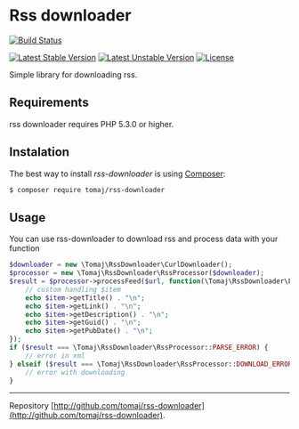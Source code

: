 Rss downloader
==============

[![Build Status](https://secure.travis-ci.org/tomaj/rss-downloader.png)](http://travis-ci.org/tomaj/rss-downloader)

[![Latest Stable Version](https://poser.pugx.org/tomaj/rss-downloader/v/stable.svg)](https://packagist.org/packages/tomaj/rss-downloader)
[![Latest Unstable Version](https://poser.pugx.org/tomaj/rss-downloader/v/unstable.svg)](https://packagist.org/packages/tomaj/rss-downloader)
[![License](https://poser.pugx.org/tomaj/rss-downloader/license.svg)](https://packagist.org/packages/tomaj/rss-downloader)

Simple library for downloading rss.

Requirements
------------

rss downloader requires PHP 5.3.0 or higher.

Instalation
-----------

The best way to install *rss-downloader* is using [Composer](http://getcomposer.org/):

```sh
$ composer require tomaj/rss-downloader
```

Usage
-----

You can use rss-downloader to download rss and process data with your function

```php
$downloader = new \Tomaj\RssDownloader\CurlDownloader();
$processor = new \Tomaj\RssDownloader\RssProcessor($downloader);
$result = $processor->processFeed($url, function(\Tomaj\RssDownloader\FeedItem $item) {
	// custom handling $item
	echo $item->getTitle() . "\n";
	echo $item->getLink() . "\n";
	echo $item->getDescription() . "\n";
	echo $item->getGuid() . "\n";
	echo $item->getPubDate() . "\n";
});
if ($result === \Tomaj\RssDownloader\RssProcessor::PARSE_ERROR) {
	// error in xml
} elseif ($result === \Tomaj\RssDownloader\RssProcessor::DOWNLOAD_ERROR) {
	// error with downloading
}

```

-----

Repository [http://github.com/tomaj/rss-downloader](http://github.com/tomaj/rss-downloader).